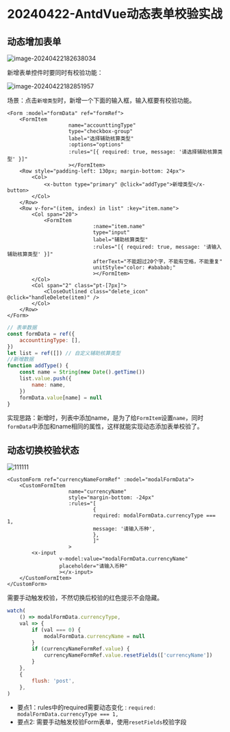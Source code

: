 # 20240422-AntdVue动态表单校验实战

## 动态增加表单

![image-20240422182638034](https://s2.loli.net/2024/04/22/KsLMiCte38aXkJQ.png)

新增表单控件时要同时有校验功能：

![image-20240422182851957](https://s2.loli.net/2024/04/22/yTViINJRrPqfZnW.png)

场景：点击`新增类型`时，新增一个下面的输入框，输入框要有校验功能。

```vue
<Form :model="formData" ref="formRef">
    <FormItem
                    name="accounttingType"
                    type="checkbox-group"
                    label="选择辅助核算类型"
                    :options="options"
                    :rules="[{ required: true, message: '请选择辅助核算类型' }]"
                    ></FormItem>
    <Row style="padding-left: 130px; margin-bottom: 24px">
        <Col>
            <x-button type="primary" @click="addType">新增类型</x-button>
        </Col>
    </Row>
    <Row v-for="(item, index) in list" :key="item.name">
        <Col span="20">
            <FormItem
                            :name="item.name"
                            type="input"
                            label="辅助核算类型"
                            :rules="[{ required: true, message: '请输入辅助核算类型' }]"
                            afterText="不能超过20个字，不能有空格，不能重复"
                            unitStyle="color: #ababab;"
                            ></FormItem>
        </Col>
        <Col span="2" class="pt-[7px]">
            <CloseOutlined class="delete_icon" @click="handleDelete(item)" />
        </Col>
    </Row>
</Form>
```

```js
// 表单数据
const formData = ref({
    accounttingType: [],
})
let list = ref([]) // 自定义辅助核算类型
//新增数据
function addType() {
    const name = String(new Date().getTime())
    list.value.push({
        name: name,
    })
    formData.value[name] = null
}
```

实现思路：新增时，列表中添加name，是为了给`FormItem`设置`name`，同时`formData`中添加和name相同的属性，这样就能实现动态添加表单校验了。

## 动态切换校验状态

![111111](https://s2.loli.net/2024/04/25/Xdsa4JGZMfpmYwr.gif)

```vue
<CustomForm ref="currencyNameFormRef" :model="modalFormData">
    <CustomFormItem
                    name="currencyName"
                    style="margin-bottom: -24px"
                    :rules="[
                            {
                            required: modalFormData.currencyType === 1,
                            message: '请输入币种',
                            },
                            ]"
                    >
        <x-input
                 v-model:value="modalFormData.currencyName"
                 placeholder="请输入币种"
                 ></x-input>
    </CustomFormItem>
</CustomForm>
```

需要手动触发校验，不然切换后校验的红色提示不会隐藏。

```js
watch(
    () => modalFormData.currencyType,
    val => {
        if (val === 0) {
            modalFormData.currencyName = null
        }
        if (currencyNameFormRef.value) {
            currencyNameFormRef.value.resetFields(['currencyName'])
        }
    },
    {
        flush: 'post',
    },
)
```



- 要点1：rules中的required需要动态变化 : `required: modalFormData.currencyType === 1,`
- 要点2: 需要手动触发校验Form表单，使用`resetFields`校验字段